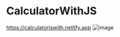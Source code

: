 # CalculatorWithJS
https://calculatorjswith.netlify.app
![image](https://user-images.githubusercontent.com/93541408/207043127-c91b55aa-92d4-4555-b4ea-a5a033fd07ac.png)
